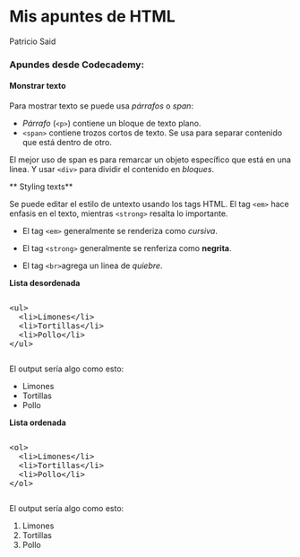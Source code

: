 Mis apuntes de HTML
================
Patricio Said

### Apundes desde Codecademy:

#### Monstrar texto

Para mostrar texto se puede usa *párrafos* o *span*:

-   *Párrafo* (`<p>`) contiene un bloque de texto plano.
-   `<span>` contiene trozos cortos de texto. Se usa para separar contenido que está dentro de otro.

El mejor uso de span es para remarcar un objeto específico que está en una linea. Y usar `<div>` para dividir el contenido en *bloques*.

\*\* Styling texts\*\*

Se puede editar el estilo de untexto usando los tags HTML. El tag `<em>` hace enfasis en el texto, mientras `<strong>` resalta lo importante.

-   El tag `<em>` generalmente se renderiza como *cursiva*.
-   El tag `<strong>` generalmente se renferiza como **negrita**.

-   El tag `<br>`agrega un linea de *quiebre*.

**Lista desordenada**

<pre><xmp><ul>
  <li>Limones</li>
  <li>Tortillas</li>
  <li>Pollo</li>
</ul></xmp></pre>
El output sería algo como esto:

-   Limones
-   Tortillas
-   Pollo

**Lista ordenada**

<pre><xmp><ol>
  <li>Limones</li>
  <li>Tortillas</li>
  <li>Pollo</li>
</ol></xmp></pre>
El output sería algo como esto:

1.  Limones
2.  Tortillas
3.  Pollo
